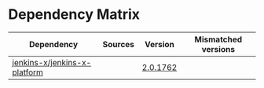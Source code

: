 # Dependency Matrix

Dependency | Sources | Version | Mismatched versions
---------- | ------- | ------- | -------------------
[jenkins-x/jenkins-x-platform](https://github.com/jenkins-x/jenkins-x-platform) |  | [2.0.1762](https://github.com/jenkins-x/jenkins-x-platform/releases/tag/v2.0.1762) | 
